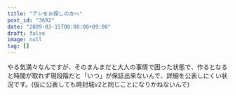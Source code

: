 ```yaml
---
title: "アレをお探しの方へ"
post_id: "3692"
date: "2009-03-15T00:00:00+09:00"
draft: false
image: null
tag: []
---
```



やる気満々なんですが、そのまんまだと大人の事情で困った状態で、作るとなると時間が取れず現段階だと「いつ」が保証出来ないんで、詳細を公表しにくい状況です。(仮に公表しても時封城v2と同じことになりかねないんで)
